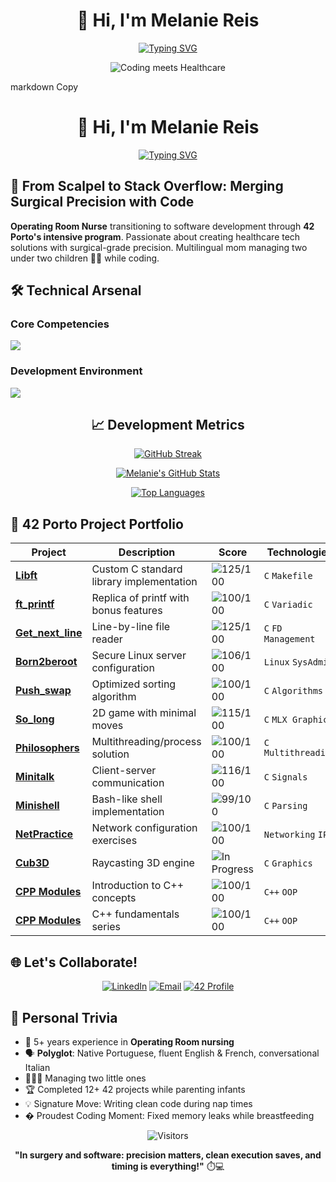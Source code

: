 <!-- Header Section -->
<div align="center">
  
# 👋 Hi, I'm Melanie Reis 

[![Typing SVG](https://readme-typing-svg.demolab.com?font=Fira+Code&size=26&duration=4000&pause=1000&color=00C4CC&center=true&vCenter=true&width=600&lines=Anesthesia+Specialist+→+Systems+Developer;42+Porto+Core+Student;Healthcare+Tech+Innovator;Low-Level+Programming+Enthusiast)](https://git.io/typing-svg)

![Coding meets Healthcare](https://media.giphy.com/media/v1.Y2lkPTc5MGI3NjExd2F0d2x5OHFvdGp4ODl6YjZ1eWx6OG5hYzB4MWR3N2h1Z2J6cGQ0dCZlcD12MV9pbnRlcm5hbF9naWZfYnlfaWQmY3Q9Zw/QTfX9Ejfra3ZmNxF6/giphy.gif)

</div>
markdown
Copy
<!-- Header Section -->
<div align="center">
  
# 👋 Hi, I'm Melanie Reis 

[![Typing SVG](https://readme-typing-svg.demolab.com?font=Fira+Code&size=26&duration=4000&pause=1000&color=22D3E6&center=true&vCenter=true&width=600&lines=Operating+Room+Nurse+→+Developer;42+Porto+Core+Student;Multilingual+Tech+Enthusiast;Mother+of+2+Under+3;Systems+Programming+Specialist)](https://git.io/typing-svg)

</div>

<!-- Introduction Section -->
## 🏥 From Scalpel to Stack Overflow: Merging Surgical Precision with Code

**Operating Room Nurse** transitioning to software development through **42 Porto's intensive program**. Passionate about creating healthcare tech solutions with surgical-grade precision. Multilingual mom managing two under two children 👶👧 while coding.

<!-- Skills Section -->
## 🛠️ Technical Arsenal

### Core Competencies
<p align="left">
  <img src="https://skillicons.dev/icons?i=c,cpp,bash,linux,git,md" />
</p>

### Development Environment
<p align="left">
  <img src="https://skillicons.dev/icons?i=vscode,github,stackoverflow,replit" />
</p>


<!-- Stats Section -->
<div align="center">

## 📈 Development Metrics

[![GitHub Streak](http://github-readme-streak-stats.herokuapp.com?user=melaniereis&theme=blueberry&background=0D1117&border=444)](https://git.io/streak-stats)

[![Melanie's GitHub Stats](https://github-readme-stats.vercel.app/api?username=melaniereis&show_icons=true&theme=blueberry&include_all_commits=true&bg_color=0D1117)](https://github.com/melaniereis)

[![Top Languages](https://github-readme-stats.vercel.app/api/top-langs/?username=melaniereis&layout=compact&theme=blueberry&bg_color=0D1117&langs_count=8)](https://github.com/melaniereis)

</div>

<!-- Projects Section -->
## 🏅 42 Porto Project Portfolio

| Project | Description | Score | Technologies |
|---------|-------------|-------|--------------|
| **[Libft](https://github.com/melaniereis/libft)** | Custom C standard library implementation | ![125/100](https://img.shields.io/badge/125%2F100-brightgreen) | `C` `Makefile` |
| **[ft_printf](https://github.com/melaniereis/42_ft_printf)** | Replica of printf with bonus features | ![100/100](https://img.shields.io/badge/100%2F100-brightgreen) | `C` `Variadic` |
| **[Get_next_line](https://github.com/melaniereis/42_get_next_line)** | Line-by-line file reader | ![125/100](https://img.shields.io/badge/125%2F100-brightgreen) | `C` `FD Management` |
| **[Born2beroot](https://github.com/melaniereis/)** | Secure Linux server configuration | ![106/100](https://img.shields.io/badge/106%2F100-green) | `Linux` `SysAdmin` |
| **[Push_swap](https://github.com/melaniereis/42_push_swap)** | Optimized sorting algorithm | ![100/100](https://img.shields.io/badge/100%2F100-brightgreen) | `C` `Algorithms` |
| **[So_long](https://github.com/melaniereis/42_so_long)** | 2D game with minimal moves | ![115/100](https://img.shields.io/badge/115%2F100-green) | `C` `MLX Graphics` |
| **[Philosophers](https://github.com/melaniereis/42_philosophers)** | Multithreading/process solution | ![100/100](https://img.shields.io/badge/100%2F100-brightgreen) | `C` `Multithreading` |
| **[Minitalk](https://github.com/melaniereis/42_minitalk)** | Client-server communication | ![116/100](https://img.shields.io/badge/116%2F100-green) | `C` `Signals` |
| **[Minishell](https://github.com/melaniereis/42_Minishell)** | Bash-like shell implementation | ![99/100](https://img.shields.io/badge/99%2F100-green) | `C` `Parsing` |
| **[NetPractice](https://github.com/melaniereis/42_NetPractice)** | Network configuration exercises | ![100/100](https://img.shields.io/badge/100%2F100-brightgreen) | `Networking` `IP` |
| **[Cub3D](https://github.com/m3reil3s/42_Cub3d)** | Raycasting 3D engine | ![In Progress](https://img.shields.io/badge/IN_PROGRESS-blue) | `C` `Graphics` |
| **[CPP Modules](https://github.com/melaniereis/42_CPP_Module00)** | Introduction to C++ concepts | ![100/100](https://img.shields.io/badge/100%2F100-brightgreen) | `C++` `OOP` |
| **[CPP Modules](https://github.com/melaniereis/42_CPP_Module01)** | C++ fundamentals series | ![100/100](https://img.shields.io/badge/100%2F100-brightgreen) | `C++` `OOP` |

<!-- Connect Section -->
## 🌐 Let's Collaborate!

<div align="center">

[![LinkedIn](https://img.shields.io/badge/LinkedIn-Connect-0A66C2?style=for-the-badge&logo=linkedin)](https://www.linkedin.com/in/melanie-ferraz-reis-622229a5)
[![Email](https://img.shields.io/badge/Email-Contact-EA4335?style=for-the-badge&logo=gmail)](mailto:melanie.ferraz@ua.pt)
[![42 Profile](https://img.shields.io/badge/42_Porto-Profile-000000?style=for-the-badge&logo=42)](https://42porto.com)

</div>

<!-- Fun Facts -->
## 🎯 Personal Trivia

- 🏥 5+ years experience in **Operating Room nursing**
- 🗣️ **Polyglot**: Native Portuguese, fluent English & French, conversational Italian
- 👩👧👦 Managing two little ones
- 🏆 Completed 12+ 42 projects while parenting infants
- 💡 Signature Move: Writing clean code during nap times
- � Proudest Coding Moment: Fixed memory leaks while breastfeeding

<!-- Footer -->
<div align="center">
  
![Visitors](https://visitor-badge.laobi.work/badge?page_id=melaniereis.melaniereis)
  
**"In surgery and software: precision matters, clean execution saves, and timing is everything!"** ⏱️💻

</div>
